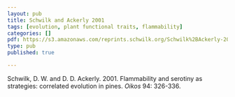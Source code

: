 ```yaml
---
layout: pub
title: Schwilk and Ackerly 2001
tags: [evolution, plant functional traits, flammability]
categories: []
pdf: https://s3.amazonaws.com/reprints.schwilk.org/Schwilk%2BAckerly-2001.pdf
type: pub
published: true

---
```


Schwilk, D. W. and D. D. Ackerly. 2001. Flammability and serotiny as strategies: correlated evolution in pines. *Oikos* 94: 326-336.

